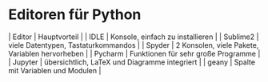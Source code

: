 
# Editoren für Python

| Editor | Hauptvorteil |
| IDLE | Konsole, einfach zu installieren |
| Sublime2 | viele Datentypen, Tastaturkommandos |
| Spyder | 2 Konsolen, viele Pakete, Variablen hervorheben |
| Pycharm | Funktionen für sehr große Programme |
| Jupyter | übersichtlich, LaTeX und Diagramme integriert |
| geany | Spalte mit Variablen und Modulen |
